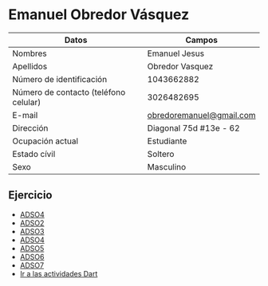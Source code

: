 # Emanuel Obredor Vásquez
  
|Datos|Campos|
|-----|-----|
|Nombres|Emanuel Jesus|  
|Apellidos|Obredor Vasquez|  
|Número de identificación|1043662882|
|Número de contacto (teléfono celular)|3026482695|
|E-mail|obredoremanuel@gmail.com|
|Dirección|Diagonal 75d #13e - 62|
|Ocupación actual|Estudiante|
|Estado cívil|Soltero|
|Sexo|Masculino|  

## Ejercicio 
- [ADSO4](/Emanuel_Obredor/Actividad_1/Codigo.md)  
- [ADSO2](/Emanuel_Obredor/Actividad_2//)  
- [ADSO3](/Emanuel_Obredor/Actividad_3/)  
- [ADSO4](/Emanuel_Obredor/Actividad_4/)  
- [ADSO5](/Emanuel_Obredor/Actividad_5/)  
- [ADSO6](/Emanuel_Obredor/Actividad1_herencia/C%C3%B3digo_herencia.md)
- [ADSO7](/Emanuel_Obredor/Actividad1_herencia/C%C3%B3digo_herencia2.md)
- [Ir a las actividades Dart](/Emanuel_Obredor/Dart/)